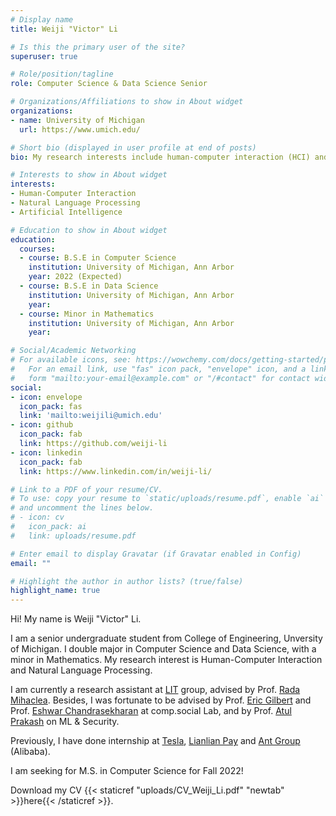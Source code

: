 ```yaml
---
# Display name
title: Weiji "Victor" Li

# Is this the primary user of the site?
superuser: true

# Role/position/tagline
role: Computer Science & Data Science Senior 

# Organizations/Affiliations to show in About widget
organizations:
- name: University of Michigan
  url: https://www.umich.edu/

# Short bio (displayed in user profile at end of posts)
bio: My research interests include human-computer interaction (HCI) and aritificial intelligence (AI)

# Interests to show in About widget
interests:
- Human-Computer Interaction
- Natural Language Processing
- Artificial Intelligence

# Education to show in About widget
education:
  courses:
  - course: B.S.E in Computer Science 
    institution: University of Michigan, Ann Arbor
    year: 2022 (Expected)
  - course: B.S.E in Data Science 
    institution: University of Michigan, Ann Arbor
    year: 
  - course: Minor in Mathematics
    institution: University of Michigan, Ann Arbor
    year: 

# Social/Academic Networking
# For available icons, see: https://wowchemy.com/docs/getting-started/page-builder/#icons
#   For an email link, use "fas" icon pack, "envelope" icon, and a link in the
#   form "mailto:your-email@example.com" or "/#contact" for contact widget.
social:
- icon: envelope
  icon_pack: fas
  link: 'mailto:weijili@umich.edu'
- icon: github
  icon_pack: fab
  link: https://github.com/weiji-li
- icon: linkedin
  icon_pack: fab
  link: https://www.linkedin.com/in/weiji-li/

# Link to a PDF of your resume/CV.
# To use: copy your resume to `static/uploads/resume.pdf`, enable `ai` icons in `params.toml`, 
# and uncomment the lines below.
# - icon: cv
#   icon_pack: ai
#   link: uploads/resume.pdf

# Enter email to display Gravatar (if Gravatar enabled in Config)
email: ""

# Highlight the author in author lists? (true/false)
highlight_name: true
---
```


Hi! My name is Weiji "Victor" Li.

I am a senior undergraduate student from College of Engineering, Unversity of Michigan. I double major in Computer Science and Data Science, with a minor in Mathematics. My research interest is Human-Computer Interaction and Natural Language Processing.

I am currently a research assistant at [LIT](https://lit.eecs.umich.edu/) group, advised by Prof. [Rada Mihaclea](https://web.eecs.umich.edu/~mihalcea/). Besides, I was fortunate to be advised by Prof. [Eric Gilbert](http://eegilbert.org/) and Prof. [Eshwar Chandrasekharan](http://www.eshwarchandrasekharan.com/) at comp.social Lab, and by Prof. [Atul Prakash](https://web.eecs.umich.edu/~aprakash/) on ML & Security.

Previously, I have done internship at [Tesla](https://www.tesla.com), [Lianlian Pay](https://www.lianlianglobal.com/) and [Ant Group](https://www.antgroup.com/en) (Alibaba). 

I am seeking for M.S. in Computer Science for Fall 2022!

Download my CV {{< staticref "uploads/CV_Weiji_Li.pdf" "newtab" >}}here{{< /staticref >}}.
